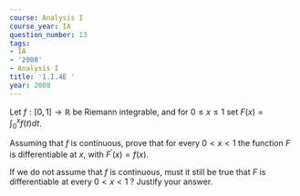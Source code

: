 ```yaml
---
course: Analysis I
course_year: IA
question_number: 13
tags:
- IA
- '2008'
- Analysis I
title: '1.I.4E '
year: 2008
---
```



Let $f:[0,1] \rightarrow \mathbb{R}$ be Riemann integrable, and for $0 \leqslant x \leqslant 1$ set $F(x)=\int_{0}^{x} f(t) d t$.

Assuming that $f$ is continuous, prove that for every $0<x<1$ the function $F$ is differentiable at $x$, with $F^{\prime}(x)=f(x)$.

If we do not assume that $f$ is continuous, must it still be true that $F$ is differentiable at every $0<x<1$ ? Justify your answer.
